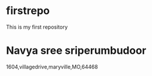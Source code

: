 # firstrepo
This is my first repository
# Navya sree sriperumbudoor
1604,villagedrive,maryville,MO,64468
